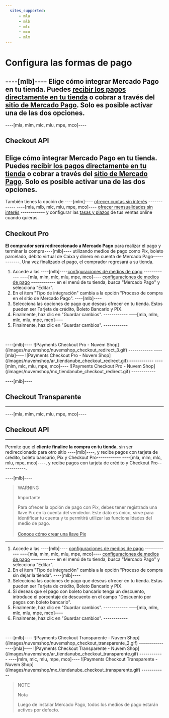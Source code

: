 ```yaml
---
  sites_supported:
      - mla
      - mlb
      - mlc
      - mco
      - mlm
---
```


# Configura las formas de pago

----[mlb]----
**Elige cómo integrar Mercado Pago en tu tienda.** Puedes [recibir los pagos directamente en tu tienda](#bookmark_checkout_transparente) o cobrar a través del [sitio de Mercado Pago](#bookmark_checkout_pro). Solo es posible activar una de las dos opciones.
------------

----[mla, mlm, mlc, mlu, mpe, mco]----
## Checkout API

**Elige cómo integrar Mercado Pago en tu tienda.** Puedes [recibir los pagos directamente en tu tienda](#bookmark_checkout_api) o cobrar a través del [sitio de Mercado Pago](#bookmark_checkout_pro). Solo es posible activar una de las dos opciones.
------------

También tienes la opción de ----[mlm]---- [ofrecer cuotas sin interés](#bookmark_configura_las_cuotas_sin_interés_en_tu_cuenta_de_mercado_pago) ------------ ----[mla, mlb, mlc, mlu, mpe, mco]---- [ofrecer mensualidades sin interés](#bookmark_configura_las_mensualidades_sin_interés_en_tu_cuenta_de_mercado_pago) ------------ y configurar las [tasas y plazos](https://www.mercadopago[FAKER][URL][DOMAIN]/settings/release-options) de tus ventas online cuando quieras.

## Checkout Pro

**El comprador será redireccionado a Mercado Pago** para realizar el pago y terminar la compra----[mlb]---- utilizando medios de pago como Pix, boleto parcelado, débito virtual de Caixa y dinero en cuenta de Mercado Pago------------. Una vez finalizado el pago, el comprador regresará a su tienda.

1. Accede a las ----[mlb]----[configuraciones de medios de pago](https://lojavirtualnuvem.com.br/admin/payments/) ------------ ----[mla, mlm, mlc, mlu, mpe, mco]---- [configuraciones de medios de pago](https://mitiendanube.com/admin/payments/) ------------ en el menú de tu tienda, busca "Mercado Pago" y selecciona "Editar".
2. En el ítem "Tipo de integración" cambia a la opción "Proceso de compra en el sitio de Mercado Pago".
----[mlb]----
3. Selecciona las opciones de pago que deseas ofrecer en tu tienda. Estos pueden ser Tarjeta de crédito, Boleto Bancario y PIX.
4. Finalmente, haz clic en "Guardar cambios". ------------
----[mla, mlm, mlc, mlu, mpe, mco]---- 
3. Finalmente, haz clic en "Guardar cambios". ------------
<p>&nbsp;</p>
----[mlb]----
![Payments Checkout Pro - Nuvem Shop](/images/nuvemshop/nuvemshop_checkout_redirect_3.gif)
------------
----[mla]----
![Payments Checkout Pro - Nuvem Shop](/images/nuvemshop/ar_tiendanube_checkout_redirect.gif)
------------
----[mlm, mlc, mlu, mpe, mco]----
![Payments Checkout Pro - Nuvem Shop](/images/nuvemshop/mx_tiendanube_checkout_redirect.gif)
------------


----[mlb]----
## Checkout Transparente
------------

----[mla, mlm, mlc, mlu, mpe, mco]----
## Checkout API
------------

Permite que el **cliente finalice la compra en tu tienda**, sin ser redireccionado para otro sitio ----[mlb]----, y recibe pagos con tarjeta de crédito, boleto bancario, Pix y Checkout Pro------------ ----[mla, mlm, mlc, mlu, mpe, mco]----, y recibe pagos con tarjeta de crédito y Checkout Pro------------.

----[mlb]----
> WARNING
>
> Importante
>
> Para ofrecer la opción de pago con Pix, debes tener registrada una llave Pix en la cuenta del vendedor. Este dato es único, sirve para identificar tu cuenta y te permitirá utilizar las funcionalidades del medio de pago.<br><br>
> [Conoce cómo crear una llave Pix](https://www.mercadopago.com.br/stop/pix?url=https%3A%2F%2Fwww.mercadopago.com.br%2Fadmin-pix-keys%2Fmy-keys&authentication_mode=required)
------------

1. Accede a las ----[mlb]---- [configuraciones de medios de pago](https://lojavirtualnuvem.com.br/admin/payments/) ------------ ----[mla, mlm, mlc, mlu, mpe, mco]---- [configuraciones de medios de pago](https://mitiendanube.com/admin/payments/) ------------ en el menú de tu tienda, busca "Mercado Pago" y selecciona "Editar".
2. En el ítem "Tipo de integración" cambia a la opción "Proceso de compra sin dejar la tienda".
----[mlb]----
3. Selecciona las opciones de pago que deseas ofrecer en tu tienda. Estas pueden ser Tarjeta de crédito, Boleto Bancario y PIX.
4. Si deseas que el pago con boleto bancario tenga un descuento, introduce el porcentaje de descuento en el campo "Descuento por pagos con boleto bancario".
5. Finalmente, haz clic en "Guardar cambios". ------------
----[mla, mlm, mlc, mlu, mpe, mco]---- 
3. Finalmente, haz clic en "Guardar cambios". ------------
<p>&nbsp;</p>
----[mlb]----
![Payments Checkout Transparente - Nuvem Shop](/images/nuvemshop/nuvemshop_checkout_transparente_2.gif)
------------
----[mla]----
![Payments Checkout Transparente - Nuvem Shop](/images/nuvemshop/ar_tiendanube_checkout_transparente.gif)
------------
----[mlm, mlc, mlu, mpe, mco]----
![Payments Checkout Transparente - Nuvem Shop](/images/nuvemshop/mx_tiendanube_checkout_transparente.gif)
------------


> NOTE
>
> Nota
>
> Luego de instalar Mercado Pago, todos los medios de pago estarán activos por defecto.